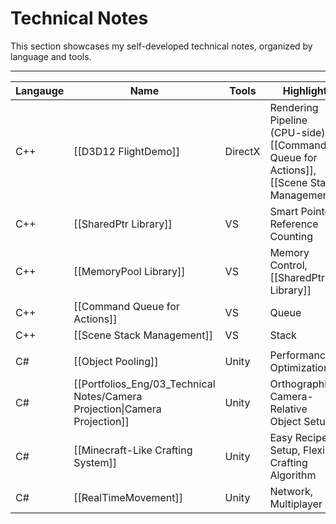 # **Technical Notes**

This section showcases my self-developed technical notes, organized by language and tools.

---

| **Langauge** | **Name**                                                                   | **Tools** | **Highlight**                                                                            | **Team** | **Year** |
| ------------ | -------------------------------------------------------------------------- | --------- | ---------------------------------------------------------------------------------------- | -------- | -------- |
| C++          | [[D3D12 FlightDemo]]                                                       | DirectX   | Rendering Pipeline (CPU-side), [[Command Queue for Actions]], [[Scene Stack Management]] | Solo     | 2024     |
| C++          | [[SharedPtr Library]]                                                      | VS        | Smart Pointer, Reference Counting                                                        | Solo     | 2024     |
| C++          | [[MemoryPool Library]]                                                     | VS        | Memory Control, [[SharedPtr Library]]                                                    | Solo     | 2024     |
| C++          | [[Command Queue for Actions]]                                              | VS        | Queue                                                                                    | Solo     | 2024     |
| C++          | [[Scene Stack Management]]                                                 | VS        | Stack                                                                                    | Solo     | 2024     |
|              |                                                                            |           |                                                                                          |          |          |
| C#           | [[Object Pooling]]                                                         | Unity     | Performance Optimization                                                                 | Solo     | 2023     |
| C#           | [[Portfolios_Eng/03_Technical Notes/Camera Projection\|Camera Projection]] | Unity     | Orthographic Camera-Relative Object Setup                                                | Solo     | 2023     |
| C#           | [[Minecraft-Like Crafting System]]                                         | Unity     | Easy Recipe Setup, Flexible Crafting Algorithm                                           | Solo     | 2023     |
| C#           | [[RealTimeMovement]]                                                       | Unity     | Network, Multiplayer                                                                     | Solo     | 2023     |

